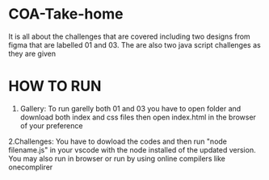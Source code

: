 # COA-Take-home
It is all about the challenges that are covered including two designs 
from figma that are labelled 01 and 03.
The are also two java script challenges as they are given
# HOW TO RUN
1. Gallery:
   To run garelly both 01 and 03 you have to open folder and download both index and css files then open index.html in the 
   browser of your preference

2.Challenges:
   You have to dowload the codes and then run "node filename.js" in your vscode with the node installed of the updated version.
   You may also run in browser or run by using online compilers like onecomplirer
